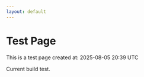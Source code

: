 ```yaml
---
layout: default
---
```


# Test Page

This is a test page created at: 2025-08-05 20:39 UTC

Current build test.